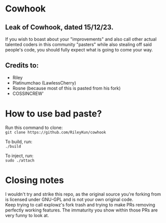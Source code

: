 # Cowhook

## Leak of Cowhook, dated 15/12/23.

If you wish to boast about your "improvements" and also call other actual talented coders in this community "pasters" while also stealing off said people's code, you should fully expect what is going to come your way.

## Credits to:

- Riley
- Platinumchao (LawlessCherry)
- Rosne (because most of this is pasted from his fork)
- COSSINCREW'

# How to use bad paste?
Run this command to clone:  
`git clone https://github.com/RileyKun/cowhook`

To build, run:  
`./build`

To inject, run:  
`sudo ./attach`

# Closing notes
I wouldn't try and strike this repo, as the original source you're forking from is licensed under GNU-GPL and is not your own original code.  
Keep trying to call explowz's fork trash and trying to make PRs removing perfectly working features. The immaturity you show within those PRs are very funny to look at.